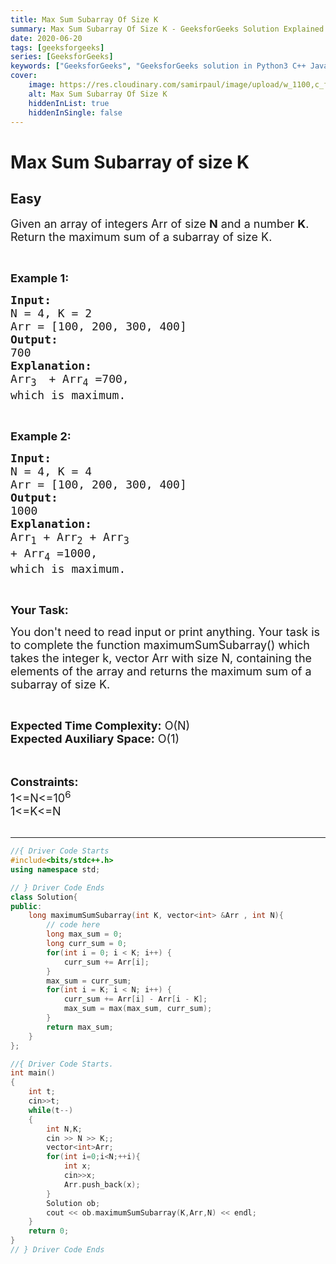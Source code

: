 ```yaml
---
title: Max Sum Subarray Of Size K
summary: Max Sum Subarray Of Size K - GeeksforGeeks Solution Explained
date: 2020-06-20
tags: [geeksforgeeks]
series: [GeeksforGeeks]
keywords: ["GeeksforGeeks", "GeeksforGeeks solution in Python3 C++ Java", "Max Sum Subarray Of Size K Solution Explained"]
cover:
    image: https://res.cloudinary.com/samirpaul/image/upload/w_1100,c_fit,co_rgb:FFFFFF,l_text:Arial_75_bold:Max Sum Subarray Of Size K - Solution Explained/problem-solving.webp
    alt: Max Sum Subarray Of Size K
    hiddenInList: true
    hiddenInSingle: false
---
```



# Max Sum Subarray of size K
## Easy
<div class="problems_problem_content__Xm_eO"><p><span style="font-size:18px">Given an array of integers Arr of size <strong>N</strong> and a number <strong>K</strong>. Return&nbsp;the maximum sum of a subarray of size K.</span></p>

<p>&nbsp;</p>

<p><strong><span style="font-size:18px">Example 1:</span></strong></p>

<pre><strong><span style="font-size:18px">Input:</span></strong>
<span style="font-size:18px">N = 4, K = 2
Arr = [100, 200, 300, 400]</span>
<strong><span style="font-size:18px">Output:</span></strong>
<span style="font-size:18px">700</span>
<strong><span style="font-size:18px">Explanation:</span></strong>
<span style="font-size:18px">Arr<sub>3 </sub> + Arr<sub>4</sub> =700,</span>
<span style="font-size:18px">which is maximum.</span></pre>

<p>&nbsp;</p>

<p><strong><span style="font-size:18px">Example 2:</span></strong></p>

<pre><strong><span style="font-size:18px">Input:</span></strong>
<span style="font-size:18px">N = 4, K = 4</span>
<span style="font-size:18px">Arr = [100, 200, 300, 400]</span>
<strong><span style="font-size:18px">Output:</span></strong>
<span style="font-size:18px">1000</span>
<strong><span style="font-size:18px">Explanation:</span></strong>
<span style="font-size:18px">Arr<sub>1</sub> + Arr<sub>2</sub> + Arr<sub>3 </sub> 
+ Arr<sub>4</sub> =1000,</span>
<span style="font-size:18px">which is maximum.</span></pre>

<p>&nbsp;</p>

<p><strong><span style="font-size:18px">Your Task:</span></strong></p>

<p><span style="font-size:18px">You don't need to read input or print anything. Your task is to complete the function maximumSumSubarray() which takes the integer k, vector Arr with size N,&nbsp;containing the elements of the array and returns the&nbsp;maximum sum of a subarray of size K.</span></p>

<p>&nbsp;</p>

<p><span style="font-size:18px"><strong>Expected Time Complexity:</strong> O(N)<br>
<strong>Expected Auxiliary Space:</strong> O(1)</span><br>
&nbsp;</p>

<p><br>
<span style="font-size:18px"><strong>Constraints:</strong><br>
1&lt;=N&lt;=10<sup>6</sup></span><br>
<span style="font-size:18px">1&lt;=K&lt;=N</span><br>
&nbsp;</p>
</div>

---




```cpp
//{ Driver Code Starts
#include<bits/stdc++.h> 
using namespace std; 

// } Driver Code Ends
class Solution{   
public:
    long maximumSumSubarray(int K, vector<int> &Arr , int N){
        // code here 
        long max_sum = 0;
        long curr_sum = 0;
        for(int i = 0; i < K; i++) {
            curr_sum += Arr[i];
        }
        max_sum = curr_sum;
        for(int i = K; i < N; i++) {
            curr_sum += Arr[i] - Arr[i - K];
            max_sum = max(max_sum, curr_sum);
        }
        return max_sum;
    }
};

//{ Driver Code Starts.
int main() 
{ 
    int t;
    cin>>t;
    while(t--)
    {
        int N,K;
        cin >> N >> K;;
        vector<int>Arr;
        for(int i=0;i<N;++i){
            int x;
            cin>>x;
            Arr.push_back(x);
        }
        Solution ob;
        cout << ob.maximumSumSubarray(K,Arr,N) << endl;
    }
    return 0; 
} 
// } Driver Code Ends
```
